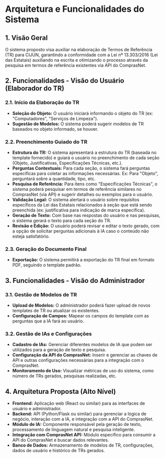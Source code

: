 # Arquitetura e Funcionalidades do Sistema

## 1. Visão Geral

O sistema proposto visa auxiliar na elaboração de Termos de Referência (TR) para CIJUN, garantindo a conformidade com a Lei nº 13.303/2016 (Lei das Estatais) auxiliando na escrita e otimizando o processo através da pesquisa em termos de referência existentes via API do ComprasNet.

## 2. Funcionalidades - Visão do Usuário (Elaborador do TR)

### 2.1. Início da Elaboração do TR

*   **Seleção do Objeto:** O usuário iniciará informando o objeto do TR (ex: "Computadores", "Serviços de Limpeza").
*   **Sugestão de Modelos:** O sistema poderá sugerir modelos de TR baseados no objeto informado, se houver.

### 2.2. Preenchimento Guiado do TR

*   **Estrutura do TR:** O sistema apresentará a estrutura do TR (baseada no template fornecido) e guiará o usuário no preenchimento de cada seção (Objeto, Justificativas, Especificações Técnicas, etc.).
*   **Perguntas Contextuais:** Para cada seção, o sistema fará perguntas específicas para coletar as informações necessárias. Ex: Para "Objeto", perguntará sobre a quantidade, tipo, etc.
*   **Pesquisa de Referência:** Para itens como "Especificações Técnicas", o sistema poderá pesquisar em termos de referência similares no ComprasNet (via API) e sugerir detalhes ou exemplos para o usuário.
*   **Validação Legal:** O sistema alertará o usuário sobre requisitos específicos da Lei das Estatais relacionados à seção que está sendo preenchida (ex: justificativa para indicação de marca específica).
*   **Geração de Texto:** Com base nas respostas do usuário e nas pesquisas, o sistema gerará o texto para cada seção do TR.
*   **Revisão e Edição:** O usuário poderá revisar e editar o texto gerado, com a opção de solicitar perguntas adicionais à IA caso o conteúdo não esteja satisfatório.

### 2.3. Geração do Documento Final

*   **Exportação:** O sistema permitirá a exportação do TR final em formato PDF, seguindo o template padrão.

## 3. Funcionalidades - Visão do Administrador

### 3.1. Gestão de Modelos de TR

*   **Upload de Modelos:** O administrador poderá fazer upload de novos templates de TR ou atualizar os existentes.
*   **Configuração de Campos:** Mapear os campos do template com as perguntas que a IA fará ao usuário.

### 3.2. Gestão de IAs e Configurações

*   **Cadastro de IAs:** Gerenciar diferentes modelos de IA que podem ser utilizados para a geração de texto e pesquisa.
*   **Configuração da API do ComprasNet:** Inserir e gerenciar as chaves de API e outras configurações necessárias para a integração com o ComprasNet.
*   **Monitoramento de Uso:** Visualizar métricas de uso do sistema, como número de TRs gerados, pesquisas realizadas, etc.

## 4. Arquitetura Proposta (Alto Nível)

*   **Frontend:** Aplicação web (React ou similar) para as interfaces de usuário e administrador.
*   **Backend:** API (Python/Flask ou similar) para gerenciar a lógica de negócio, interação com a IA, e integração com a API do ComprasNet.
*   **Módulo de IA:** Componente responsável pela geração de texto, processamento de linguagem natural e pesquisa inteligente.
*   **Integração com ComprasNet API:** Módulo específico para consumir a API do ComprasNet e buscar dados relevantes.
*   **Banco de Dados:** Armazenamento de modelos de TR, configurações, dados de usuário e histórico de TRs gerados.

